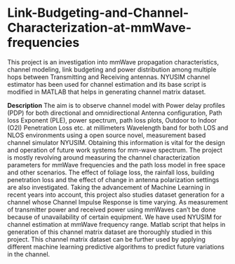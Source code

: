 # Link-Budgeting-and-Channel-Characterization-at-mmWave-frequencies
This project is an investigation into mmWave  propagation characteristics, channel modeling, link budgeting and power distribution among multiple hops between Transmitting and Receiving antennas. NYUSIM channel estimator has been used for channel estimation and its base script is modified in MATLAB that helps in generating channel matrix dataset.

**Description**
The aim is to observe channel model with Power delay profiles (PDP) for both 
directional and omnidirectional Antenna configuration, Path loss Exponent (PLE), power 
spectrum, path loss plots, Outdoor to Indoor (O2I) Penetration Loss etc. at millimeters 
Wavelength band for both LOS and NLOS environments using a open source novel, 
measurement based channel simulator NYUSIM.
 Obtaining this information is vital for the design and operation of future work 
systems for mm-wave spectrum. The project is mostly revolving around measuring the channel 
characterization parameters for mmWave frequencies and the path loss model in free space 
and other scenarios. The effect of foliage loss, the rainfall loss, building penetration loss and 
the effect of change in antenna polarization settings are also investigated.
 Taking the advancement of Machine Learning in recent years into account, 
this project also studies dataset generation for a channel whose Channel Impulse Response is 
time varying. As measurement of transmitter power and received power using mmWaves can’t 
be done because of unavailability of certain equipment. We have used NYUSIM for channel 
estimation at mmWave frequency range. Matlab script that helps in generation of this channel 
matrix dataset are thoroughly studied in this project. This channel matrix dataset can be further 
used by applying different machine learning predictive algorithms to predict future variations 
in the channel.
